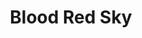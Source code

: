 ---
title: "Blood Red Sky"
year: 2021
rating: 3
stars: "★★★"
rewatched: false
permalink: "blood-red-sky"
watched_on: 2021-08-10
---